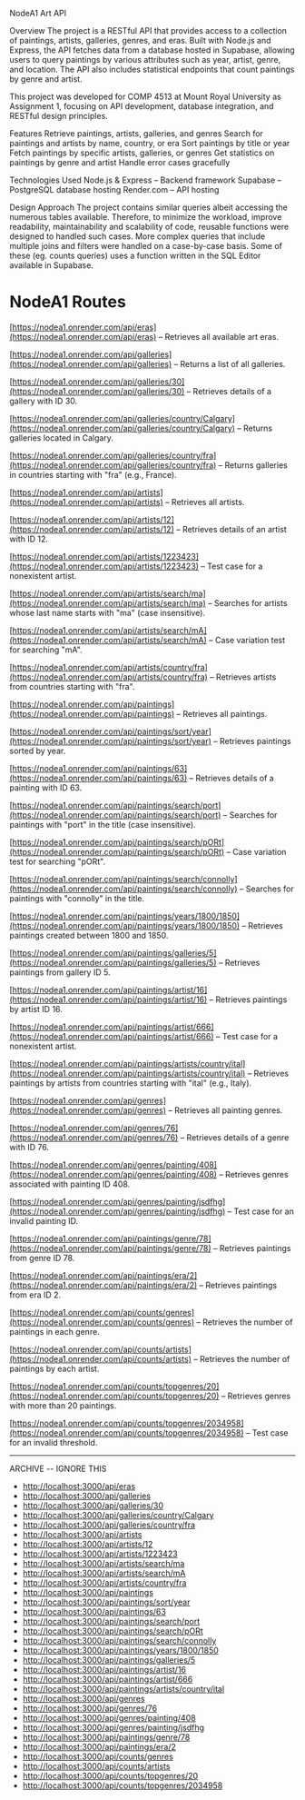 NodeA1 Art API

Overview
The project is a RESTful API that provides access to a collection of paintings, artists, galleries, genres, and eras. Built with Node.js and Express, the API fetches data from a database hosted in Supabase, allowing users to query paintings by various attributes such as year, artist, genre, and location. The API also includes statistical endpoints that count paintings by genre and artist.

This project was developed for COMP 4513 at Mount Royal University as Assignment 1, focusing on API development, database integration, and RESTful design principles.

Features
Retrieve paintings, artists, galleries, and genres
Search for paintings and artists by name, country, or era
Sort paintings by title or year
Fetch paintings by specific artists, galleries, or genres
Get statistics on paintings by genre and artist
Handle error cases gracefully

Technologies Used
Node.js & Express – Backend framework
Supabase – PostgreSQL database hosting
Render.com – API hosting

Design Approach
The project contains similar queries albeit accessing the numerous tables available. Therefore, to minimize the workload, improve readability, maintainability and scalability of code, reusable functions were designed to handled such cases. More complex queries that include multiple joins and filters were handled on a case-by-case basis. Some of these (eg. counts queries) uses a function written in the SQL Editor available in Supabase.

# NodeA1 Routes
[https://nodea1.onrender.com/api/eras](https://nodea1.onrender.com/api/eras) – Retrieves all available art eras.

[https://nodea1.onrender.com/api/galleries](https://nodea1.onrender.com/api/galleries) – Returns a list of all galleries.

[https://nodea1.onrender.com/api/galleries/30](https://nodea1.onrender.com/api/galleries/30) – Retrieves details of a gallery with ID 30.

[https://nodea1.onrender.com/api/galleries/country/Calgary](https://nodea1.onrender.com/api/galleries/country/Calgary) – Returns galleries located in Calgary.

[https://nodea1.onrender.com/api/galleries/country/fra](https://nodea1.onrender.com/api/galleries/country/fra) – Returns galleries in countries starting with "fra" (e.g., France).

[https://nodea1.onrender.com/api/artists](https://nodea1.onrender.com/api/artists) – Retrieves all artists.

[https://nodea1.onrender.com/api/artists/12](https://nodea1.onrender.com/api/artists/12) – Retrieves details of an artist with ID 12.

[https://nodea1.onrender.com/api/artists/1223423](https://nodea1.onrender.com/api/artists/1223423) – Test case for a nonexistent artist.

[https://nodea1.onrender.com/api/artists/search/ma](https://nodea1.onrender.com/api/artists/search/ma) – Searches for artists whose last name starts with "ma" (case insensitive).

[https://nodea1.onrender.com/api/artists/search/mA](https://nodea1.onrender.com/api/artists/search/mA) – Case variation test for searching "mA".

[https://nodea1.onrender.com/api/artists/country/fra](https://nodea1.onrender.com/api/artists/country/fra) – Retrieves artists from countries starting with "fra".

[https://nodea1.onrender.com/api/paintings](https://nodea1.onrender.com/api/paintings) – Retrieves all paintings.

[https://nodea1.onrender.com/api/paintings/sort/year](https://nodea1.onrender.com/api/paintings/sort/year) – Retrieves paintings sorted by year.

[https://nodea1.onrender.com/api/paintings/63](https://nodea1.onrender.com/api/paintings/63) – Retrieves details of a painting with ID 63.

[https://nodea1.onrender.com/api/paintings/search/port](https://nodea1.onrender.com/api/paintings/search/port) – Searches for paintings with "port" in the title (case insensitive).

[https://nodea1.onrender.com/api/paintings/search/pORt](https://nodea1.onrender.com/api/paintings/search/pORt) – Case variation test for searching "pORt".

[https://nodea1.onrender.com/api/paintings/search/connolly](https://nodea1.onrender.com/api/paintings/search/connolly) – Searches for paintings with "connolly" in the title.

[https://nodea1.onrender.com/api/paintings/years/1800/1850](https://nodea1.onrender.com/api/paintings/years/1800/1850) – Retrieves paintings created between 1800 and 1850.

[https://nodea1.onrender.com/api/paintings/galleries/5](https://nodea1.onrender.com/api/paintings/galleries/5) – Retrieves paintings from gallery ID 5.

[https://nodea1.onrender.com/api/paintings/artist/16](https://nodea1.onrender.com/api/paintings/artist/16) – Retrieves paintings by artist ID 16.

[https://nodea1.onrender.com/api/paintings/artist/666](https://nodea1.onrender.com/api/paintings/artist/666) – Test case for a nonexistent artist.

[https://nodea1.onrender.com/api/paintings/artists/country/ital](https://nodea1.onrender.com/api/paintings/artists/country/ital) – Retrieves paintings by artists from countries starting with "ital" (e.g., Italy).

[https://nodea1.onrender.com/api/genres](https://nodea1.onrender.com/api/genres) – Retrieves all painting genres.

[https://nodea1.onrender.com/api/genres/76](https://nodea1.onrender.com/api/genres/76) – Retrieves details of a genre with ID 76.

[https://nodea1.onrender.com/api/genres/painting/408](https://nodea1.onrender.com/api/genres/painting/408) – Retrieves genres associated with painting ID 408.

[https://nodea1.onrender.com/api/genres/painting/jsdfhg](https://nodea1.onrender.com/api/genres/painting/jsdfhg) – Test case for an invalid painting ID.

[https://nodea1.onrender.com/api/paintings/genre/78](https://nodea1.onrender.com/api/paintings/genre/78) – Retrieves paintings from genre ID 78.

[https://nodea1.onrender.com/api/paintings/era/2](https://nodea1.onrender.com/api/paintings/era/2) – Retrieves paintings from era ID 2.

[https://nodea1.onrender.com/api/counts/genres](https://nodea1.onrender.com/api/counts/genres) – Retrieves the number of paintings in each genre.

[https://nodea1.onrender.com/api/counts/artists](https://nodea1.onrender.com/api/counts/artists) – Retrieves the number of paintings by each artist.

[https://nodea1.onrender.com/api/counts/topgenres/20](https://nodea1.onrender.com/api/counts/topgenres/20) – Retrieves genres with more than 20 paintings.

[https://nodea1.onrender.com/api/counts/topgenres/2034958](https://nodea1.onrender.com/api/counts/topgenres/2034958) – Test case for an invalid threshold.


-----------

ARCHIVE -- IGNORE THIS
*   [http://localhost:3000/api/eras](http://localhost:3000/api/eras)
*   [http://localhost:3000/api/galleries](http://localhost:3000/api/galleries)
*   [http://localhost:3000/api/galleries/30](http://localhost:3000/api/galleries/30)
*   [http://localhost:3000/api/galleries/country/Calgary](http://localhost:3000/api/galleries/country/Calgary)
*   [http://localhost:3000/api/galleries/country/fra](http://localhost:3000/api/galleries/country/fra)
*   [http://localhost:3000/api/artists](http://localhost:3000/api/artists)
*   [http://localhost:3000/api/artists/12](http://localhost:3000/api/artists/12)
*   [http://localhost:3000/api/artists/1223423](http://localhost:3000/api/artists/1223423)
*   [http://localhost:3000/api/artists/search/ma](http://localhost:3000/api/artists/search/ma)
*   [http://localhost:3000/api/artists/search/mA](http://localhost:3000/api/artists/search/mA)
*   [http://localhost:3000/api/artists/country/fra](http://localhost:3000/api/artists/country/fra)
*   [http://localhost:3000/api/paintings](http://localhost:3000/api/paintings)
*   [http://localhost:3000/api/paintings/sort/year](http://localhost:3000/api/paintings/sort/year)
*   [http://localhost:3000/api/paintings/63](http://localhost:3000/api/paintings/63)
*   [http://localhost:3000/api/paintings/search/port](http://localhost:3000/api/paintings/search/port)
*   [http://localhost:3000/api/paintings/search/pORt](http://localhost:3000/api/paintings/search/pORt)
*   [http://localhost:3000/api/paintings/search/connolly](http://localhost:3000/api/paintings/search/connolly)
*   [http://localhost:3000/api/paintings/years/1800/1850](http://localhost:3000/api/paintings/years/1800/1850)
*   [http://localhost:3000/api/paintings/galleries/5](http://localhost:3000/api/paintings/galleries/5)
*   [http://localhost:3000/api/paintings/artist/16](http://localhost:3000/api/paintings/artist/16)
*   [http://localhost:3000/api/paintings/artist/666](http://localhost:3000/api/paintings/artist/666)
*   [http://localhost:3000/api/paintings/artists/country/ital](http://localhost:3000/api/paintings/artists/country/ital)
*   [http://localhost:3000/api/genres](http://localhost:3000/api/genres)
*   [http://localhost:3000/api/genres/76](http://localhost:3000/api/genres/76)
*   [http://localhost:3000/api/genres/painting/408](http://localhost:3000/api/genres/painting/408)
*   [http://localhost:3000/api/genres/painting/jsdfhg](http://localhost:3000/api/genres/painting/jsdfhg)
*   [http://localhost:3000/api/paintings/genre/78](http://localhost:3000/api/paintings/genre/78)
*   [http://localhost:3000/api/paintings/era/2](http://localhost:3000/api/paintings/era/2)
*   [http://localhost:3000/api/counts/genres](http://localhost:3000/api/counts/genres)
*   [http://localhost:3000/api/counts/artists](http://localhost:3000/api/counts/artists)
*   [http://localhost:3000/api/counts/topgenres/20](http://localhost:3000/api/counts/topgenres/20)
*   [http://localhost:3000/api/counts/topgenres/2034958](http://localhost:3000/api/counts/topgenres/2034958)
